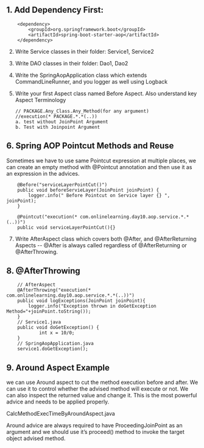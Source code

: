 
## 1.  Add Dependency First:
        <dependency>
			<groupId>org.springframework.boot</groupId>
			<artifactId>spring-boot-starter-aop</artifactId>
		</dependency>
		
2. Write Service classes in their folder: Service1, Service2

3. Write DAO classes in their folder: Dao1, Dao2

4. Write the SpringAopApplication class which extends CommandLineRunner, and you logger as well using Logback

5. Write your first Aspect class named Before Aspect. Also understand key Aspect Terminology

       // PACKAGE.Any_Class.Any_Method(for any argument)               
	   //execution(* PACKAGE.*.*(..))
	   a. test without JoinPoint Argument
	   b. Test with Joinpoint Argument
	   
## 6. Spring AOP Pointcut Methods and Reuse
Sometimes we have to use same Pointcut expression at multiple places, we can create an empty method with @Pointcut annotation and then use it as an expression in the advices.
	
```
	@Before("serviceLayerPointCut()")
	public void beforeServieLayer(JoinPoint joinPoint) {
		logger.info(" Before Pointcut on Service layer {} ", joinPoint);
	}
	
	@Pointcut("execution(* com.onlinelearning.day10.aop.service.*.*(..))")
	public void serviceLayerPointCut(){}
```
	   
7. Write AfterAspect class which covers both @After, and @AfterReturning Aspects
     -- @After is always called regardless of @AfterReturning or @AfterThrowing.

## 8. @AfterThrowing

```
    // AfterAspect
	@AfterThrowing("execution(* com.onlinelearning.day10.aop.service.*.*(..))")
	public void logExceptions(JoinPoint joinPoint){
		logger.info("Exception thrown in doGetException Method="+joinPoint.toString());
	}
	// Service1.java
	public void doGetException() {
			int x = 10/0;
	}
	// SpringAopApplication.java
	service1.doGetException();
```
## 9. Around Aspect Example
we can use Around aspect to cut the method execution before and after. We can use it to control whether the advised method will execute or not. 
We can also inspect the returned value and change it. This is the most powerful advice and needs to be applied properly.

CalcMethodExecTimeByAroundAspect.java

Around advice are always required to have ProceedingJoinPoint as an argument and we should use it’s proceed() method to invoke the target object advised method.



	
